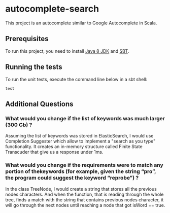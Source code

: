 # autocomplete-search

This project is an autocomplete similar to Google Autocomplete in Scala.

## Prerequisites

To run this project, you need to install [Java 8 JDK](https://www.oracle.com/java/technologies/javase/javase-jdk8-downloads.html) and [SBT](https://docs.scala-lang.org/getting-started/sbt-track/getting-started-with-scala-and-sbt-on-the-command-line.html).

## Running the tests

To run the unit tests, execute the command line below in a sbt shell:
```
test
```

## Additional Questions
### What would you change if the list of keywords was much larger (300 Gb) ?
Assuming the list of keywords was stored in ElasticSearch, I would use Completion Suggester which allow to implement a "search as you type" functionality. It creates an in-memory structure called Finite State Transcuder that give us a response under 1ms.

### What would you change if the requirements were to match any portion of thekeywords (for example, given the string “pro”, the program could suggest the keyword “re​pro​be”) ?
In the class TreeNode, I would create a string that stores all the previous nodes characters. And when the function, that is reading through the whole tree, finds a match with the string that contains previous nodes character, it will go through the next nodes until reaching a node that got isWord == true.
